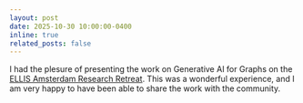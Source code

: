 ```yaml
---
layout: post
date: 2025-10-30 10:00:00-0400
inline: true
related_posts: false
---
```


I had the plesure of presenting the work on Generative AI for Graphs on the  <a href="https://ivi.fnwi.uva.nl/ellis/events/ellis-unit-amsterdam-research-retreat-2025-invite-only/">ELLIS Amsterdam Research Retreat</a>. This was a wonderful experience, and I am very happy to have been able to share the work with the community.